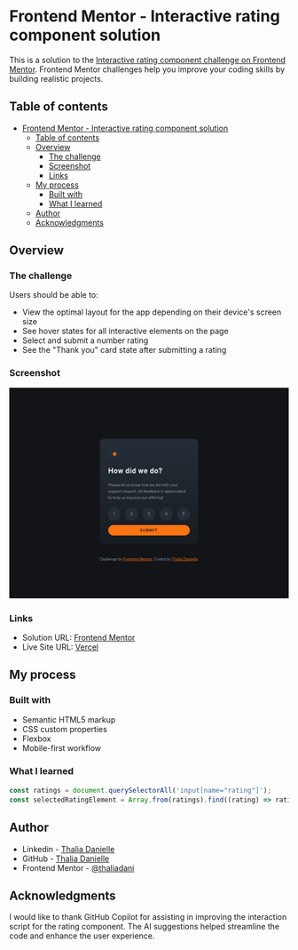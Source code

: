 # Frontend Mentor - Interactive rating component solution

This is a solution to the [Interactive rating component challenge on Frontend Mentor](https://www.frontendmentor.io/challenges/interactive-rating-component-koxpeBUmI). Frontend Mentor challenges help you improve your coding skills by building realistic projects.

## Table of contents

- [Frontend Mentor - Interactive rating component solution](#frontend-mentor---interactive-rating-component-solution)
  - [Table of contents](#table-of-contents)
  - [Overview](#overview)
    - [The challenge](#the-challenge)
    - [Screenshot](#screenshot)
    - [Links](#links)
  - [My process](#my-process)
    - [Built with](#built-with)
    - [What I learned](#what-i-learned)
  - [Author](#author)
  - [Acknowledgments](#acknowledgments)

## Overview

### The challenge

Users should be able to:

- View the optimal layout for the app depending on their device's screen size
- See hover states for all interactive elements on the page
- Select and submit a number rating
- See the "Thank you" card state after submitting a rating

### Screenshot

![alt text](image.png)

### Links

- Solution URL: [Frontend Mentor](https://www.frontendmentor.io/solutions/interactive-rating-component-me08BIkhik)
- Live Site URL: [Vercel](https://interactive-rating-component-one-umber.vercel.app/)

## My process

### Built with

- Semantic HTML5 markup
- CSS custom properties
- Flexbox
- Mobile-first workflow

### What I learned


```js
const ratings = document.querySelectorAll('input[name="rating"]');
const selectedRatingElement = Array.from(ratings).find((rating) => rating.checked);
```

## Author

- Linkedin - [Thalia Danielle](https://www.linkedin.com/in/thalia-danielle-21b968221/)
- GitHub - [Thalia Danielle](https://github.com/thaliadani)
- Frontend Mentor - [@thaliadani](https://www.frontendmentor.io/profile/thaliadani)

## Acknowledgments

I would like to thank GitHub Copilot for assisting in improving the interaction script for the rating component. The AI suggestions helped streamline the code and enhance the user experience.
